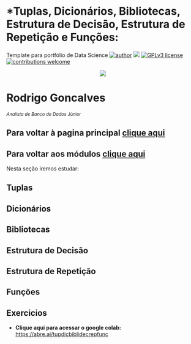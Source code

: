 #  *Tuplas, Dicionários, Bibliotecas, Estrutura de Decisão, Estrutura de Repetição e Funções:
Template para portfólio de Data Science
[![author](https://img.shields.io/badge/author-RodrigoGonc-red.svg)](https://www.linkedin.com/in/rodrigo-gon%C3%A7alves-a22b6012a/) [![](https://img.shields.io/badge/python-3.7+-blue.svg)](https://www.python.org/downloads/release/python-365/) [![GPLv3 license](https://img.shields.io/badge/License-GPLv3-blue.svg)](http://perso.crans.org/besson/LICENSE.html) [![contributions welcome](https://img.shields.io/badge/contributions-welcome-brightgreen.svg?style=flat)](https://github.com/RodriguoGoncalves/Sigmoidal_data_science)


<p align="center">
  <img src="https://raw.githubusercontent.com/RodriguoGoncalves/Sigmoidal_data_science/main/banner4.png" >
</p>

# Rodrigo Goncalves
<sub>*Analista de Banco de Dados* Júnior</sub>

## Para voltar à pagina principal [clique aqui](https://github.com/RodriguoGoncalves/Sigmoidal_data_science)
## Para voltar aos módulos [clique aqui](https://github.com/RodriguoGoncalves/PythondoZeroPrimeiraVersao)
Nesta seção iremos estudar:

## Tuplas
## Dicionários
## Bibliotecas
## Estrutura de Decisão
## Estrutura de Repetição
## Funções
## Exercicios
*  **Clique aqui para acessar o google colab:** https://abre.ai/tupdicbiblidecrepfunc
